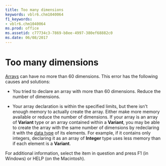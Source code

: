 ```yaml
---
title: Too many dimensions
keywords: vblr6.chm1040064
f1_keywords:
- vblr6.chm1040064
ms.prod: office
ms.assetid: c77734c3-7869-b8ee-4997-380ef68882c0
ms.date: 06/08/2017
---
```



# Too many dimensions

[Arrays](../../Glossary/vbe-glossary.md#array) can have no more than 60 dimensions. This error has the following causes and solutions:



- You tried to declare an array with more than 60 dimensions. Reduce the number of dimensions.
    
- Your array declaration is within the specified limits, but there isn't enough memory to actually create the array. Either make more memory available or reduce the number of dimensions. If your array is an array of  **Variant** type or an array contained within a **Variant**, you may be able to create the array with the same number of dimensions by redeclaring it with the [data type](../../Glossary/vbe-glossary.md#data-type) of its elements. For example, if it contains only integers, declaring it as an array of **Integer** type uses less memory than if each element is a **Variant**.
    

For additional information, select the item in question and press F1 (in Windows) or HELP (on the Macintosh).

